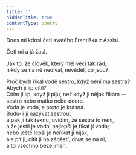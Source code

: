 ```yaml
---
title: ''
hiddenTitle: true
contentType: poetry
---
```


<section>

Dnes mi kdosi četl svatého Františka z Assisi.

Četl mi a já žasl.

</section>

<section>

Jak to, že člověk, který měl věci tak rád,  
nikdy se na ně nedíval, nevěděl, co jsou?

</section>

<section>

Proč bych říkal vodě sestro, když není má sestra?  
Abych ji líp cítil?  
Cítím ji líp, když ji piju, než když jí nějak říkám —  
sestro nebo matko nebo dcero.  
Voda je voda, a proto je krásná.  
Budu-li ji nazývat sestrou,  
a pak jí tak řeknu, uvidím, že sestra to není,  
a že jestli je voda, nejlepší je říkat jí voda;  
nebo ještě lepší je neříkat jí nijak,  
ale pít ji, cítit ji na zápěstí, dívat se na ni,  
a to všechno beze jmen.

</section>
